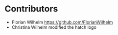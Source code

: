 # Contributors

* Florian Wilhelm <https://github.com/FlorianWilhelm>
* Christina Wilhelm modified the hatch logo
